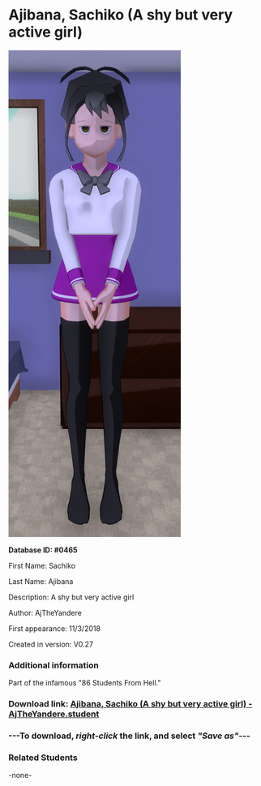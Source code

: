 # Ajibana, Sachiko (A shy but very active girl)

<img src="../../Files/Images/Ajibana, Sachiko (A shy but very active girl).png" title="Ajibana, Sachiko (A shy but very active girl) - AjTheYandere">

**Database ID: #0465**

First Name: Sachiko

Last Name: Ajibana

Description: A shy but very active girl

Author: AjTheYandere

First appearance: 11/3/2018

Created in version: V0.27

### Additional information

Part of the infamous "86 Students From Hell."

### Download link: <a href="https://raw.githubusercontent.com/Arbiter1223/Daigaku-Gurashi-Custom-Students/master/Files/Student%20Files/Ajibana%2C%20Sachiko%20(A%20shy%20but%20very%20active%20girl)%20-%20AjTheYandere.student">Ajibana, Sachiko (A shy but very active girl) - AjTheYandere.student</a>

### ---**To download, _right-click_ the link, and select _"Save as"_**---

### Related Students

-none-
